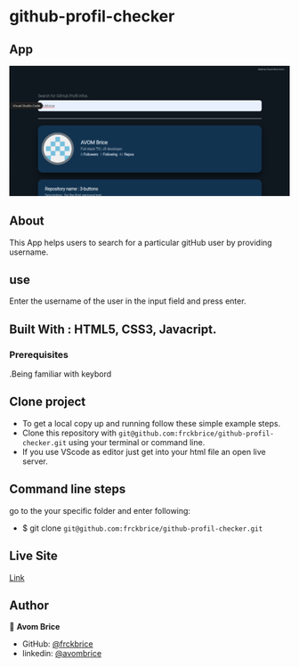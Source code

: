 # github-profil-checker

## App

![home](assets/images/home-page.png)

## About

This App helps users to search for a particular gitHub user by providing username.

## use

Enter the username of the user in the input field and press enter.

## Built With :  HTML5, CSS3, Javacript.

### Prerequisites
.Being familiar with keybord

## Clone project

- To get a local copy up and running follow these simple example steps.
- Clone this repository with `git@github.com:frckbrice/github-profil-checker.git` using your terminal or command line.
-  If you use VScode as editor just get into your html file an open live server.

## Command line steps
go to the your specific folder and enter following:
- $ git clone `git@github.com:frckbrice/github-profil-checker.git`

## Live Site

[Link](https://frckbrice.github.io/github-profil-checker/)

## Author

👤 **Avom Brice**

- GitHub: [@frckbrice](https://github.com/frckbrice)
- linkedin: [@avombrice](https://www.linkedin/in/avombrice)





